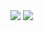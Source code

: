 <img src="https://tvgag.com/content/quotes/2371-jpg.jpg">
<img src="https://komarev.com/ghpvc/?username=RahulNavneeth&color=ff69b4" />
